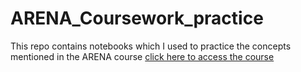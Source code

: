 # ARENA_Coursework_practice
This repo contains notebooks which I used to practice the concepts mentioned in the ARENA course [click here to access the course](https://arena-chapter0-fundamentals.streamlit.app/)
